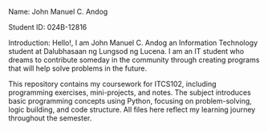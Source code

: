 Name: John Manuel C. Andog

Student ID: 024B-12816

Introduction:
Hello!, I am John Manuel C. Andog an Information Technology student at Dalubhasaan ng Lungsod ng Lucena. I am an IT student who dreams to contribute someday in the community through creating programs that will help solve problems in the future. 


This repository contains my coursework for ITCS102, including programming exercises, mini-projects, and notes. The subject introduces basic programming concepts using Python, focusing on problem-solving, logic building, and code structure. All files here reflect my learning journey throughout the semester.
